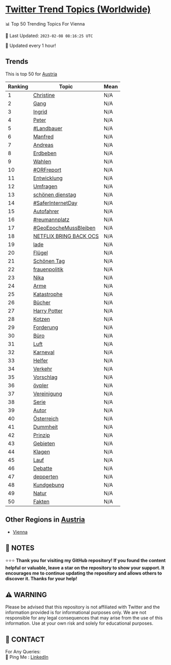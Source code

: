 [Twitter Trend Topics (Worldwide)](https://github.com/ErcinDedeoglu/Twitter-Trend-Topics)
==========


📊 Top 50 Trending Topics For Vienna

📆 Last Updated: `2023-02-08 08:16:25 UTC`

🔧 Updated every 1 hour!


## Trends

This is top 50 for [Austria](</Austria>)

| Ranking | Topic | Mean |
| ------- | ------------ | ------------ |
| 1 | [Christine](http://twitter.com/search?q=Christine) | N/A |
| 2 | [Gang](http://twitter.com/search?q=Gang) | N/A |
| 3 | [Ingrid](http://twitter.com/search?q=Ingrid) | N/A |
| 4 | [Peter](http://twitter.com/search?q=Peter) | N/A |
| 5 | [#Landbauer](http://twitter.com/search?q=%23Landbauer) | N/A |
| 6 | [Manfred](http://twitter.com/search?q=Manfred) | N/A |
| 7 | [Andreas](http://twitter.com/search?q=Andreas) | N/A |
| 8 | [Erdbeben](http://twitter.com/search?q=Erdbeben) | N/A |
| 9 | [Wahlen](http://twitter.com/search?q=Wahlen) | N/A |
| 10 | [#ORFreport](http://twitter.com/search?q=%23ORFreport) | N/A |
| 11 | [Entwicklung](http://twitter.com/search?q=Entwicklung) | N/A |
| 12 | [Umfragen](http://twitter.com/search?q=Umfragen) | N/A |
| 13 | [schönen dienstag](http://twitter.com/search?q=sch%c3%b6nen+dienstag) | N/A |
| 14 | [#SaferInternetDay](http://twitter.com/search?q=%23SaferInternetDay) | N/A |
| 15 | [Autofahrer](http://twitter.com/search?q=Autofahrer) | N/A |
| 16 | [#reumannplatz](http://twitter.com/search?q=%23reumannplatz) | N/A |
| 17 | [#GeoEpocheMussBleiben](http://twitter.com/search?q=%23GeoEpocheMussBleiben) | N/A |
| 18 | [NETFLIX BRING BACK OCS](http://twitter.com/search?q=NETFLIX+BRING+BACK+OCS) | N/A |
| 19 | [lade](http://twitter.com/search?q=lade) | N/A |
| 20 | [Flügel](http://twitter.com/search?q=Fl%c3%bcgel) | N/A |
| 21 | [Schönen Tag](http://twitter.com/search?q=Sch%c3%b6nen+Tag) | N/A |
| 22 | [frauenpolitik](http://twitter.com/search?q=frauenpolitik) | N/A |
| 23 | [Nika](http://twitter.com/search?q=Nika) | N/A |
| 24 | [Arme](http://twitter.com/search?q=Arme) | N/A |
| 25 | [Katastrophe](http://twitter.com/search?q=Katastrophe) | N/A |
| 26 | [Bücher](http://twitter.com/search?q=B%c3%bccher) | N/A |
| 27 | [Harry Potter](http://twitter.com/search?q=Harry+Potter) | N/A |
| 28 | [Kotzen](http://twitter.com/search?q=Kotzen) | N/A |
| 29 | [Forderung](http://twitter.com/search?q=Forderung) | N/A |
| 30 | [Büro](http://twitter.com/search?q=B%c3%bcro) | N/A |
| 31 | [Luft](http://twitter.com/search?q=Luft) | N/A |
| 32 | [Karneval](http://twitter.com/search?q=Karneval) | N/A |
| 33 | [Helfer](http://twitter.com/search?q=Helfer) | N/A |
| 34 | [Verkehr](http://twitter.com/search?q=Verkehr) | N/A |
| 35 | [Vorschlag](http://twitter.com/search?q=Vorschlag) | N/A |
| 36 | [övpler](http://twitter.com/search?q=%c3%b6vpler) | N/A |
| 37 | [Vereinigung](http://twitter.com/search?q=Vereinigung) | N/A |
| 38 | [Serie](http://twitter.com/search?q=Serie) | N/A |
| 39 | [Autor](http://twitter.com/search?q=Autor) | N/A |
| 40 | [Österreich](http://twitter.com/search?q=%c3%96sterreich) | N/A |
| 41 | [Dummheit](http://twitter.com/search?q=Dummheit) | N/A |
| 42 | [Prinzip](http://twitter.com/search?q=Prinzip) | N/A |
| 43 | [Gebieten](http://twitter.com/search?q=Gebieten) | N/A |
| 44 | [Klagen](http://twitter.com/search?q=Klagen) | N/A |
| 45 | [Lauf](http://twitter.com/search?q=Lauf) | N/A |
| 46 | [Debatte](http://twitter.com/search?q=Debatte) | N/A |
| 47 | [depperten](http://twitter.com/search?q=depperten) | N/A |
| 48 | [Kundgebung](http://twitter.com/search?q=Kundgebung) | N/A |
| 49 | [Natur](http://twitter.com/search?q=Natur) | N/A |
| 50 | [Fakten](http://twitter.com/search?q=Fakten) | N/A |



## Other Regions in [Austria](</Austria>)

* [Vienna](</Austria/Vienna.md>)



## 📝 NOTES

⭐⭐⭐ **Thank you for visiting my GitHub repository! If you found the content helpful or valuable, leave a star on the repository to show your support. It encourages me to continue updating the repository and allows others to discover it. Thanks for your help!**


## ⚠️ WARNING

Please be advised that this repository is not affiliated with Twitter and the information provided is for informational purposes only. We are not responsible for any legal consequences that may arise from the use of this information. Use at your own risk and solely for educational purposes.


## 📨 CONTACT

 For Any Queries:  
            🏓 Ping Me : [LinkedIn](https://www.linkedin.com/in/ercindedeoglu/)
